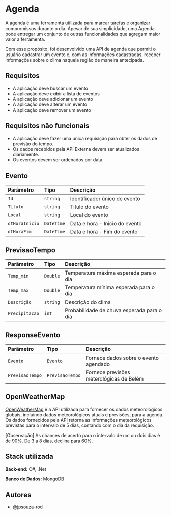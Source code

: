 # Agenda

A agenda é uma ferramenta utilizada para marcar tarefas e organizar compromissos durante o dia. Apesar de sua simplicidade, uma Agenda pode entregar um conjunto de outras funcionalidades que agregam maior valor a ferramenta.

Com esse propósito, foi desenvolvido uma API de agenda que permiti o usuário cadastrar um evento e, com as informações cadastradas, receber informações sobre o clima naquela região de maneira antecipada.

## Requisitos

- A aplicação deve buscar um evento
- A aplicação deve exibir a lista de eventos 
- A aplicação deve adicionar um evento 
- A aplicação deve alterar um evento 
- A aplicação deve remover um evento

## Requisitos não funcionais

- A aplicação deve fazer uma unica requisição para obter os dados de previsão do tempo.
- Os dados recebidos pela API Externa devem ser atualizados diariamente.
- Os eventos devem ser ordenados por data.

## Evento

| Parâmetro   | Tipo       | Descrição                           |
| :---------- | :--------- | :---------------------------------- |
| `Id` | `string` | Identificador único de evento |
| `Titulo` | `string` |Titulo do evento |
| `Local` | `string` | Local do evento |
| `dtHoraInicio` | `DateTime` | Data e hora - Inicio do evento |
| `dtHoraFim` | `DateTime` | Data e hora  - Fim do evento |



## PrevisaoTempo

| Parâmetro   | Tipo       | Descrição                           |
| :---------- | :--------- | :---------------------------------- |
| `Temp_min` | `Double` |Temperatura máxima esperada para o dia |
| `Temp_max` | `Double` | Temperatura mínima esperada para o dia |
| `Descrição` | `string` | Descrição do clima  |
| `Precipitacao` | `int` | Probabilidade de chuva esperada para o dia |


## ResponseEvento

| Parâmetro   | Tipo       | Descrição                           |
| :---------- | :--------- | :---------------------------------- |
| `Evento` | `Evento` |Fornece dados sobre o evento agendado |
| `PrevisaoTempo` | `PrevisaoTempo` | Fornece previsões meterológicas de Belém |



## OpenWeatherMap

[OpenWeatherMap](https://openweathermap.org/api) é a API utilizada para fornecer os dados meteorológicos globais, incluindo dados meteorológicos atuais e previsões, para a agenda. Os dados fornecidos pela API retorna as informações meteorológicos previstas para o intervalo de 5 dias, contando com o dia da requisição.

[Observação]
As chances de acerto para o intervalo de um ou dois dias é de 90%. De 3 a 8 dias, declina para 60%.

## Stack utilizada

**Back-end:** C#, .Net

**Banco de Dados:** MongoDB


## Autores

- [@jpsouza-rod](https://github.com/jpsouza-rod)

